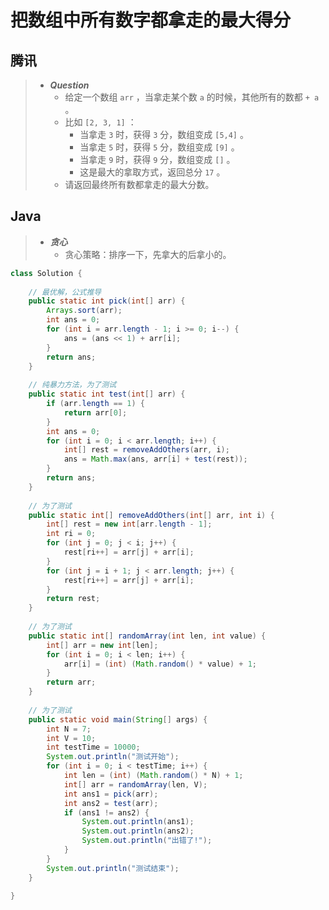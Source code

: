 # 把数组中所有数字都拿走的最大得分

## 腾讯

> - ***Question***
>   - 给定一个数组 `arr` ，当拿走某个数 `a` 的时候，其他所有的数都 `+ a` 。
>   - 比如 `[2, 3, 1]` ：
>     - 当拿走 `3` 时，获得 `3` 分，数组变成 `[5,4]` 。
>     - 当拿走 `5` 时，获得 `5` 分，数组变成 `[9]` 。
>     - 当拿走 `9` 时，获得 `9` 分，数组变成 `[]` 。
>     - 这是最大的拿取方式，返回总分 `17` 。
>   - 请返回最终所有数都拿走的最大分数。

## Java

> - ***贪心***
>   - 贪心策略：排序一下，先拿大的后拿小的。

```java
class Solution {
    
    // 最优解，公式推导
    public static int pick(int[] arr) {
        Arrays.sort(arr);
        int ans = 0;
        for (int i = arr.length - 1; i >= 0; i--) {
            ans = (ans << 1) + arr[i];
        }
        return ans;
    }
    
    // 纯暴力方法，为了测试
    public static int test(int[] arr) {
        if (arr.length == 1) {
            return arr[0];
        }
        int ans = 0;
        for (int i = 0; i < arr.length; i++) {
            int[] rest = removeAddOthers(arr, i);
            ans = Math.max(ans, arr[i] + test(rest));
        }
        return ans;
    }
    
    // 为了测试
    public static int[] removeAddOthers(int[] arr, int i) {
        int[] rest = new int[arr.length - 1];
        int ri = 0;
        for (int j = 0; j < i; j++) {
            rest[ri++] = arr[j] + arr[i];
        }
        for (int j = i + 1; j < arr.length; j++) {
            rest[ri++] = arr[j] + arr[i];
        }
        return rest;
    }
    
    // 为了测试
    public static int[] randomArray(int len, int value) {
        int[] arr = new int[len];
        for (int i = 0; i < len; i++) {
            arr[i] = (int) (Math.random() * value) + 1;
        }
        return arr;
    }
    
    // 为了测试
    public static void main(String[] args) {
        int N = 7;
        int V = 10;
        int testTime = 10000;
        System.out.println("测试开始");
        for (int i = 0; i < testTime; i++) {
            int len = (int) (Math.random() * N) + 1;
            int[] arr = randomArray(len, V);
            int ans1 = pick(arr);
            int ans2 = test(arr);
            if (ans1 != ans2) {
                System.out.println(ans1);
                System.out.println(ans2);
                System.out.println("出错了!");
            }
        }
        System.out.println("测试结束");
    }
    
}
```
